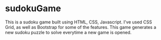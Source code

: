 # sudokuGame
This is a sudoku game built using HTML, CSS, Javascript. I've used CSS Grid, as well as Bootstrap for some of the features.
This game generates a new sudoku puzzle to solve everytime a new game is opened.
